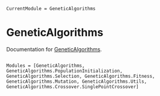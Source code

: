 ```@meta
CurrentModule = GeneticAlgorithms
```

# GeneticAlgorithms

Documentation for [GeneticAlgorithms](https://github.com/Daniel1402/GeneticAlgorithms.jl).

```@index

```

```@autodocs
Modules = [GeneticAlgorithms, GeneticAlgorithms.PopulationInitialization, GeneticAlgorithms.Selection, GeneticAlgorithms.Fitness, GeneticAlgorithms.Mutation, GeneticAlgorithms.Utils, GeneticAlgorithms.Crossover.SinglePointCrossover]
```
